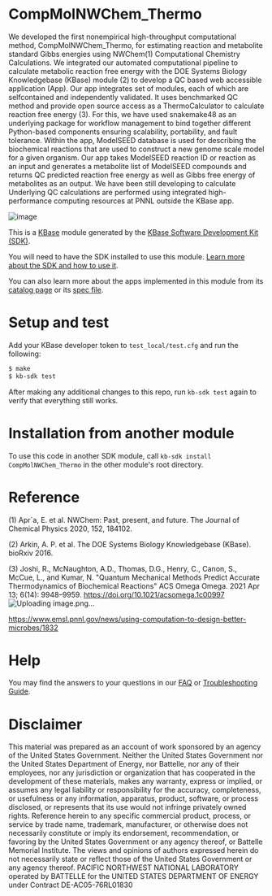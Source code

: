 # CompMolNWChem_Thermo

We developed the first nonempirical high-throughput computational method, CompMolNWChem_Thermo, for estimating reaction and metabolite standard Gibbs energies using NWChem(1) Computational Chemistry Calculations.  We integrated our automated computational pipeline to calculate metabolic reaction free energy with the DOE Systems Biology Knowledgebase (KBase) module (2) to develop a QC based web accessible application (App). Our app integrates set of modules, each of which are selfcontained and independently validated. It uses benchmarked QC method and provide open source access as a ThermoCalculator to calculate reaction free energy (3). For this, we have used snakemake48 as an underlying package for workflow management to bind together different Python-based components ensuring scalability, portability, and fault tolerance. Within the app, ModelSEED database is used for describing the biochemical reactions that are used to construct a new genome scale model for a given organism. Our app takes ModelSEED reaction ID or reaction as an input and generates a metabolite list of ModelSEED compounds and returns QC predicted reaction free energy as well as Gibbs free energy of metabolites as an output. We have been still developing to calculate Underlying QC calculations are performed using integrated high-performance computing resources at PNNL outside the KBase app.

![image](https://user-images.githubusercontent.com/15526968/127754353-279e6421-5878-4423-b077-8ec10d57a691.png)


This is a [KBase](https://kbase.us) module generated by the [KBase Software Development Kit (SDK)](https://github.com/kbase/kb_sdk).

You will need to have the SDK installed to use this module. [Learn more about the SDK and how to use it](https://kbase.github.io/kb_sdk_docs/).

You can also learn more about the apps implemented in this module from its [catalog page](https://narrative.kbase.us/#catalog/modules/CompMolNWChem_Thermo) or its [spec file]($module_name.spec).

# Setup and test

Add your KBase developer token to `test_local/test.cfg` and run the following:

```bash
$ make
$ kb-sdk test
```

After making any additional changes to this repo, run `kb-sdk test` again to verify that everything still works.

# Installation from another module

To use this code in another SDK module, call `kb-sdk install CompMolNWChem_Thermo` in the other module's root directory.

# Reference

(1) Apr`a, E. et al. NWChem: Past, present, and future. The Journal of Chemical Physics
2020, 152, 184102.

(2)	Arkin, A. P. et al. The DOE Systems Biology Knowledgebase (KBase). bioRxiv 2016. 

(3) Joshi, R., McNaughton, A.D., Thomas, D.G., Henry, C., Canon, S., McCue, L., and Kumar, N. "Quantum Mechanical Methods Predict Accurate Thermodynamics of Biochemical Reactions" ACS Omega Omega. 2021 Apr 13; 6(14): 9948–9959. https://doi.org/10.1021/acsomega.1c00997 ![Uploading image.png…]()

https://www.emsl.pnnl.gov/news/using-computation-to-design-better-microbes/1832 

# Help

You may find the answers to your questions in our [FAQ](https://kbase.github.io/kb_sdk_docs/references/questions_and_answers.html) or [Troubleshooting Guide](https://kbase.github.io/kb_sdk_docs/references/troubleshooting.html).

# Disclaimer

This material was prepared as an account of work sponsored by an agency of the United States Government. Neither the United States Government nor the United States Department of Energy, nor Battelle, nor any of their employees, nor any jurisdiction or organization that has cooperated in the development of these materials, makes any warranty, express or implied, or assumes any legal liability or responsibility for the accuracy, completeness, or usefulness or any information, apparatus, product, software, or process disclosed, or represents that its use would not infringe privately owned rights.
Reference herein to any specific commercial product, process, or service by trade name, trademark, manufacturer, or otherwise does not necessarily constitute or imply its endorsement, recommendation, or favoring by the United States Government or any agency thereof, or Battelle Memorial Institute. The views and opinions of authors expressed herein do not necessarily state or reflect those of the United States Government or any agency thereof.
PACIFIC NORTHWEST NATIONAL LABORATORY operated by BATTELLE for the UNITED STATES DEPARTMENT OF ENERGY under Contract DE-AC05-76RL01830

